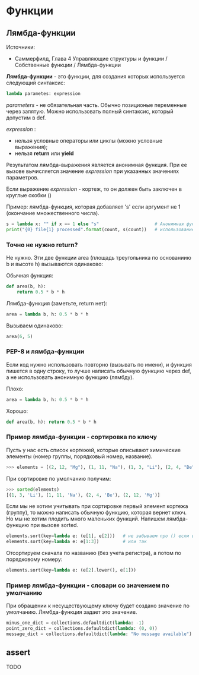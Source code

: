 # Функции

## Лямбда-функции

Источники:
* Саммерфилд, Глава 4 Управляющие структуры и функции / Собственные функции / Лямбда-функции

**Лямбда-функции** - это функции, для создания которых используется следующий синтаксис:

```python
lambda parametes: expression
```

_parameters_ - не обязательная часть. Обычно позиционые переменные через запятую. Можно использовать полный синтаксис, который допустим в def.

_expression_ :
* нельзя условные операторы или циклы (можно условные выражения);
* нельзя **return** или **yield**

Результатом лямбда-выражения является анонимная функция. При ее вызове вычисляется значение _expression_ при указанных значениях параметров. 

Если выражение _expression_ - кортеж, то он должен быть заключен в круглые скобки ()

Пример: лямбда-функция, которая добавляет 's' если аргумент не 1 (окончание множественного числа).

```python
s = lambda x: "" if x == 1 else "s"                     # Анонимная функция присваевается переменной s.
print("{0} file{1} processed".format(count, s(count))   # использование этой функции
```

### Точно не нужно return?

Не нужно. Эти две функции area (площадь треугольника по основаниию b и высоте h) вызываются одинаково:

Обычная функция:
```python
def area(b, h):
    return 0.5 * b * h
```

Лямбда-функция (заметьте, return нет):
```python
area = lambda b, h: 0.5 * b * h 
```

Вызываем одинаково:
```python
area(6, 5)
```

### PEP-8 и лямбда-функции

Если код нужно использовать повторно (вызывать по имени), и функция пишется в одну строку, то лучше написать обычную функцию через def, а не использовать анонимную функцию (лямбду).

Плохо:
```python
area = lambda b, h: 0.5 * b * h 
```

Хорошо:
```python
def area(b, h): return 0.5 * b * h
```

### Пример лямбда-функции - сортировка по ключу

Пусть у нас есть список кортежей, которые описывают химические элементы (номер группы, порядковый номер, название).
```python
>>> elements = [(2, 12, "Mg"), (1, 11, "Na"), (1, 3, "Li"), (2, 4, "Be")]
```
При сортировке по умолчанию получим:
```python
>>> sorted(elements)
[(1, 3, 'Li'), (1, 11, 'Na'), (2, 4, 'Be'), (2, 12, 'Mg')]
```
Если мы не хотим учитывать при сортировке первый элемент кортежа (группу), то можно написать обычную функцию, которая вернет ключ. Но мы не хотим плодить много маленьких функций. Напишем лямбда-функцию при вызове sorted.
```python
elements.sort(key=lambda e: (e[1], e[2]))   # не забываем про () если возвращаем кортеж
elements.sort(key=lambda e: e[1:3])         # или так
```

Отсортируем сначала по названию (без учета регистра), а потом по порядковому номеру:
```python
elements.sort(key=lambda e: (e[2].lower(), e[1]))
```

### Пример лямбда-функции - словари со значением по умолчанию

При обращении к несуществующему ключу будет создано значение по умолчанию. Лямбда-функция задает это значение.

```python
minus_one_dict = collections.defaultdict(lambda: -1)
point_zero_dict = collections.defaultdict(lambda: (0, 0))
message_dict = collections.defaultdict(lambda: "No message available")
```

## assert

TODO
